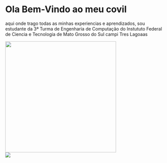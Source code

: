 <h1>Ola Bem-Vindo ao meu covil</h1>

<p>
aqui onde trago todas as minhas experiencias e aprendizados, sou estudante da 3ª Turma de Engenharia de Computação do Instututo Federal de Ciencia e Tecnologia de Mato Grosso do Sul campi Tres Lagoaas

</p>
<div>

<img src="https://gifs.eco.br/wp-content/uploads/2021/09/gifs-de-anime-sad-boy-2.gif" width="350px"/>

</div>

<a href="https://www.instagram.com/vini.barbosa.ribeiro/" alt="Instagram" target="_blank">
  <img src="https://img.shields.io/badge/-Instagram-DF0174?style=for-the-badge&labelColor=DF0174&logo=instagram&logoColor=white&link=https://www.instagram.com/USERNAME">
</a>
